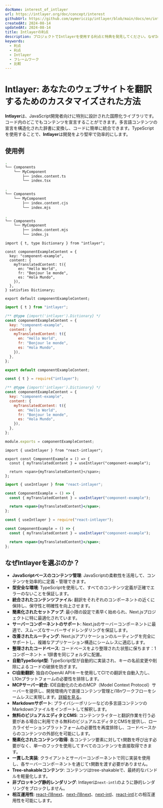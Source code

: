 ```yaml
---
docName: interest_of_intlayer
url: https://intlayer.org/doc/concept/interest
githubUrl: https://github.com/aymericzip/intlayer/blob/main/docs/en/interest_of_intlayer.md
createdAt: 2024-08-14
updatedAt: 2024-08-14
title: Intlayerの利点
description: プロジェクトでIntlayerを使用する利点と特典を発見してください。なぜIntlayerは他のフレームワークの中で際立っているのかを理解しましょう。
keywords:
  - 利点
  - 利点
  - Intlayer
  - フレームワーク
  - 比較
---
```


# Intlayer: あなたのウェブサイトを翻訳するためのカスタマイズされた方法

**Intlayer**は、JavaScript開発者向けに特別に設計された国際化ライブラリです。コード内のどこでもコンテンツを宣言することができます。多言語コンテンツの宣言を構造化された辞書に変換し、コードに簡単に統合できます。TypeScriptを使用することで、**Intlayer**は開発をより堅牢で効率的にします。

## 使用例

```bash codeFormat="typescript"
.
└── Components
    └── MyComponent
        ├── index.content.ts
        └── index.tsx
```

```bash codeFormat="commonjs"
.
└── Components
    └── MyComponent
        ├── index.content.cjs
        └── index.mjs
```

```bash codeFormat="esm"
.
└── Components
    └── MyComponent
        ├── index.content.mjs
        └── index.js
```

```tsx fileName="./Components/MyComponent/index.content.ts" codeFormat="typescript"
import { t, type Dictionary } from "intlayer";

const componentExampleContent = {
  key: "component-example",
  content: {
    myTranslatedContent: t({
      en: "Hello World",
      fr: "Bonjour le monde",
      es: "Hola Mundo",
    }),
  },
} satisfies Dictionary;

export default componentExampleContent;
```

```jsx fileName="./Components/MyComponent/index.mjx" codeFormat="esm"
import { t } from "intlayer";

/** @type {import('intlayer').Dictionary} */
const componentExampleContent = {
  key: "component-example",
  content: {
    myTranslatedContent: t({
      en: "Hello World",
      fr: "Bonjour le monde",
      es: "Hola Mundo",
    }),
  },
};

export default componentExampleContent;
```

```jsx fileName="./Components/MyComponent/index.csx" codeFormat="commonjs"
const { t } = require("intlayer");

/** @type {import('intlayer').Dictionary} */
const componentExampleContent = {
  key: "component-example",
  content: {
    myTranslatedContent: t({
      en: "Hello World",
      fr: "Bonjour le monde",
      es: "Hola Mundo",
    }),
  },
};

module.exports = componentExampleContent;
```

```tsx fileName="./Components/MyComponent/index.tsx" codeFormat="typescript"
import { useIntlayer } from "react-intlayer";

export const ComponentExample = () => {
  const { myTranslatedContent } = useIntlayer("component-example");

  return <span>{myTranslatedContent}</span>;
};
```

```jsx fileName="./Components/MyComponent/index.mjx" codeFormat="esm"
import { useIntlayer } from "react-intlayer";

const ComponentExample = () => {
  const { myTranslatedContent } = useIntlayer("component-example");

  return <span>{myTranslatedContent}</span>;
};
```

```jsx fileName="./Components/MyComponent/index.csx" codeFormat="commonjs"
const { useIntlayer } = require("react-intlayer");

const ComponentExample = () => {
  const { myTranslatedContent } = useIntlayer("component-example");

  return <span>{myTranslatedContent}</span>;
};
```

## なぜIntlayerを選ぶのか？

- **JavaScriptベースのコンテンツ管理**: JavaScriptの柔軟性を活用して、コンテンツを効率的に定義・管理できます。
- **型安全な環境**: TypeScriptを使用して、すべてのコンテンツ定義が正確でエラーのないことを保証します。
- **統合されたコンテンツファイル**: 翻訳をそれぞれのコンポーネントの近くに保持し、保守性と明確性を向上させます。
- **簡素化されたセットアップ**: 最小限の設定で素早く始められ、Next.jsプロジェクトに特に最適化されています。
- **サーバーコンポーネントのサポート**: Next.jsのサーバーコンポーネントに最適で、スムーズなサーバーサイドレンダリングを保証します。
- **改善されたルーティング**: Next.jsアプリケーションのルーティングを完全にサポートし、複雑なアプリケーション構造にシームレスに適応します。
- **整理されたコードベース**: コードベースをより整理された状態に保ちます：1コンポーネント = 1辞書を同じフォルダに配置。
- **自動TypeScript型**: TypeScript型が自動的に実装され、キーの名前変更や削除によるコードの破損を防ぎます。
- **CI自動翻訳**: 独自のOpenAI APIキーを使用してCIでの翻訳を自動入力し、L10nプラットフォームの必要性を排除します。
- **MCPサーバー統合**: IDE自動化のためのMCP（Model Context Protocol）サーバーを提供し、開発環境内で直接コンテンツ管理とi18nワークフローをシームレスに実現します。[詳細を見る](https://github.com/aymericzip/intlayer/blob/main/docs/en/mcp_server.md)。
- **Markdownサポート**: プライバシーポリシーなどの多言語コンテンツのMarkdownファイルをインポートして解釈します。
- **無料のビジュアルエディタとCMS**: コンテンツライターと翻訳作業を行う必要がある場合に利用できる無料のビジュアルエディタとCMSを提供し、ローカライゼーションプラットフォームの必要性を再度排除し、コードベースからのコンテンツの外部化を可能にします。
- **簡素化されたコンテンツ取得**: 各コンテンツ要素に対して`t`関数を呼び出す必要がなく、単一のフックを使用してすべてのコンテンツを直接取得できます。
- **一貫した実装**: クライアントとサーバーコンポーネントで同じ実装を使用し、各サーバーコンポーネントを通じて`t`関数を渡す必要がありません。
- **Tree-shakableコンテンツ**: コンテンツはtree-shakableで、最終的なバンドルを軽量化します。
- **非ブロッキング静的レンダリング**: Intlayerは`next-intl`のように静的レンダリングをブロックしません。
- **相互運用性**: [react-i18next](https://github.com/aymericzip/intlayer/blob/main/docs/en/intlayer_with_react-i18next.md)、[next-i18next](https://github.com/aymericzip/intlayer/blob/main/docs/en/intlayer_with_next-i18next.md)、[next-intl](https://github.com/aymericzip/intlayer/blob/main/docs/en/intlayer_with_next-intl.md)、[react-intl](https://github.com/aymericzip/intlayer/blob/main/docs/en/intlayer_with_react-intl.md)との相互運用性を可能にします。
